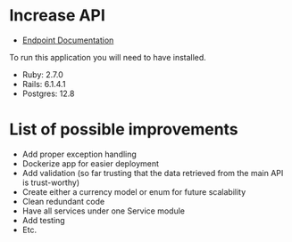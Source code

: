 # Increase API

 * [Endpoint Documentation](https://documenter.getpostman.com/view/13130072/UV5WCdGs)


To run this application you will need to have installed.

* Ruby: 2.7.0
* Rails: 6.1.4.1
* Postgres: 12.8

# List of possible improvements

* Add proper exception handling
* Dockerize app for easier deployment
* Add validation (so far trusting that the data retrieved from the main API is trust-worthy)
* Create either a currency model or enum for future scalability
* Clean redundant code
* Have all services under one Service module
* Add testing
* Etc.
